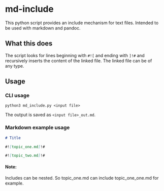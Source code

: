 # md-include

This python script provides an include mechanism for text files. Intended to be used with markdown and pandoc.

## What this does

The script looks for lines beginning with `#![` and ending with `]!#` and recursively inserts the content of the linked file. The linked file can be of any type.

## Usage

### CLI usage
```
python3 md_include.py <input file>
```

The output is saved as `<input file>_out.md`.

### Markdown example usage

```markdown
# Title

#![topic_one.md]!#

#![topic_two.md]!#
```

#### Note:

Includes can be nested. So topic_one.md can include topic_one_one.md for example.
